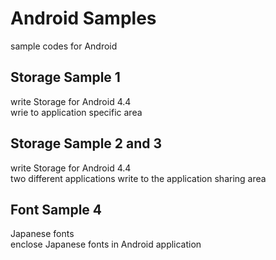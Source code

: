 Android Samples
===============

sample codes for Android <br/>

## Storage Sample 1 <br/>
 write Storage for Android 4.4 <br/>
wrie to application specific area <br/>
 
## Storage Sample 2 and 3 <br/>
 write Storage for Android 4.4 <br/>
 two different applications write to the application sharing area <br/>

## Font Sample 4 <br/>
Japanese fonts <br/>
enclose Japanese fonts in Android application <br/>
